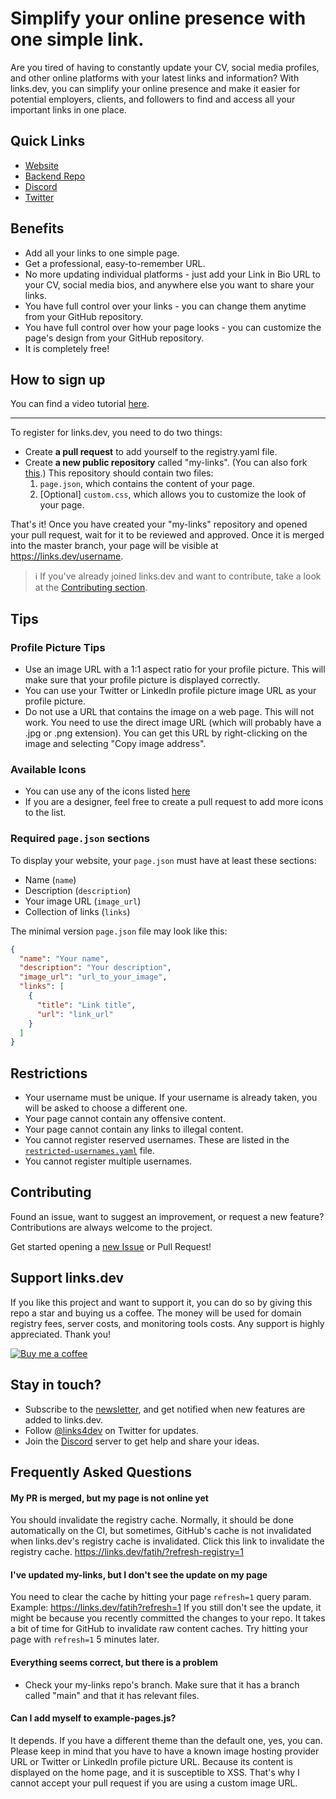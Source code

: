 # Simplify your online presence with one simple link.

Are you tired of having to constantly update your CV, social media profiles, and other online platforms with your latest links and information? With links.dev, you can simplify your online presence and make it easier for potential employers, clients, and followers to find and access all your important links in one place.

## Quick Links
- [Website](https://links.dev)
- [Backend Repo](https://gitlab.com/deskriptiff/links.dev-backend)
- [Discord](https://discord.gg/4Z8QZ5Y)
- [Twitter](https://twitter.com/links4dev)

## Benefits

- Add all your links to one simple page.
- Get a professional, easy-to-remember URL.
- No more updating individual platforms - just add your Link in Bio URL to your CV, social media bios, and anywhere else you want to share your links.
- You have full control over your links - you can change them anytime from your GitHub repository.
- You have full control over how your page looks - you can customize the page's design from your GitHub repository.
- It is completely free!

## How to sign up

You can find a video tutorial [here](https://www.youtube.com/watch?v=50oHDXGuqNQ&t=325s).

----

To register for links.dev, you need to do two things:

- Create **a pull request** to add yourself to the registry.yaml file. 
- Create **a new public repository** called "my-links". (You can also fork [this](https://github.com/fatih-yavuz/my-links).) This repository should contain two files:
  1. `page.json`, which contains the content of your page.
  2. [Optional] `custom.css`, which allows you to customize the look of your page.

That's it!
Once you have created your "my-links" repository and opened your pull request, wait for it to be reviewed and approved. Once it is merged into the master branch, your page will be visible at https://links.dev/username.

> :information_source: If you've already joined links.dev and want to contribute, take a look at the [Contributing section](#contributing).

## Tips

### Profile Picture Tips

- Use an image URL with a 1:1 aspect ratio for your profile picture. This will make sure that your profile picture is displayed correctly.
- You can use your Twitter or LinkedIn profile picture image URL as your profile picture.
- Do not use a URL that contains the image on a web page. This will not work. You need to use the direct image URL (which will probably have a .jpg or .png extension). You can get this URL by right-clicking on the image and selecting "Copy image address".

### Available Icons

- You can use any of the icons listed [here](https://github.com/fatih-yavuz/links.dev/tree/main/user-page/icons)
- If you are a designer, feel free to create a pull request to add more icons to the list.


### Required `page.json` sections

To display your website, your `page.json` must have at least these sections:
- Name (`name`)
- Description (`description`)
- Your image URL (`image_url`)
- Collection of links (`links`)

The minimal version `page.json` file may look like this:

```json
{
  "name": "Your name",
  "description": "Your description",
  "image_url": "url_to_your_image",
  "links": [
    {
      "title": "Link title",
      "url": "link_url"
    }
  ]
}
```

## Restrictions

- Your username must be unique. If your username is already taken, you will be asked to choose a different one.
- Your page cannot contain any offensive content.
- Your page cannot contain any links to illegal content.
- You cannot register reserved usernames. These are listed in the [`restricted-usernames.yaml`](restricted-usernames.yaml) file.
- You cannot register multiple usernames.

## Contributing

Found an issue, want to suggest an improvement, or request a new feature? Contributions are always welcome to the project.

Get started opening a [new Issue](https://github.com/fatih-yavuz/links.dev/issues/new/choose) or Pull Request!

## Support links.dev

If you like this project and want to support it, you can do so by giving this repo a star and buying us a coffee. The money will be used for domain registry fees, server costs, and monitoring tools costs. Any support is highly appreciated. Thank you! 

[![Buy me a coffee](https://www.buymeacoffee.com/assets/img/custom_images/orange_img.png)](http://bit.ly/3G4193Q)


## Stay in touch?
- Subscribe to the [newsletter](http://eepurl.com/igpQ6j), and get notified when new features are added to links.dev.
- Follow [@links4dev](https://twitter.com/links4dev) on Twitter for updates.
- Join the [Discord](https://discord.gg/KskRunFWEc) server to get help and share your ideas.


## Frequently Asked Questions

#### My PR is merged, but my page is not online yet

You should invalidate the registry cache. Normally, it should be done automatically on the CI, but sometimes, GitHub's cache is not invalidated when links.dev's registry cache is invalidated. Click this link to invalidate the registry cache. 
https://links.dev/fatih/?refresh-registry=1

#### I've updated my-links, but I don't see the update on my page

You need to clear the cache by hitting your page `refresh=1` query param. 
Example: https://links.dev/fatih?refresh=1
If you still don't see the update, it might be because you recently committed the changes to your repo. It takes a bit of time for GitHub to invalidate raw content caches. Try hitting your page with `refresh=1` 5 minutes later. 

#### Everything seems correct, but there is a problem

- Check your my-links repo's branch. Make sure that it has a branch called "main" and that it has relevant files.
 

#### Can I add myself to example-pages.js?

It depends. If you have a different theme than the default one, yes, you can. Please keep in mind that you have to have a known image hosting provider URL or Twitter or LinkedIn profile picture URL. Because its content is displayed on the home page, and it is susceptible to XSS. That's why I cannot accept your pull request if you are using a custom image URL.  
